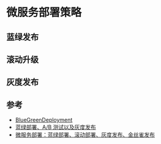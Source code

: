 # 微服务部署策略

## 蓝绿发布

<!-- # 介绍 -->
<!-- # 步骤 -->

## 滚动升级

## 灰度发布

## 参考

* [BlueGreenDeployment](https://martinfowler.com/bliki/BlueGreenDeployment.html)
* [蓝绿部署、A/B 测试以及灰度发布](https://www.v2ex.com/t/344341)
* [微服务部署：蓝绿部署、滚动部署、灰度发布、金丝雀发布](https://www.jianshu.com/p/022685baba7d)
